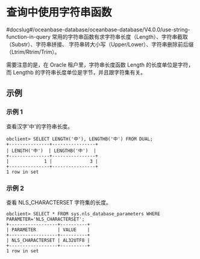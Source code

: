 # 查询中使用字符串函数
#docslug#/oceanbase-database/oceanbase-database/V4.0.0/use-string-function-in-query
常用的字符串函数有求字符串长度（Length）、字符串截取（Substr）、字符串拼接、 字符串转大小写（Upper/Lower）、字符串删除前后缀（Ltrim/Rtrim/Trim）。

需要注意的是，在 Oracle 租户里，字符串长度函数 Length 的长度单位是字符，而 Lengthb 的字符串长度单位是字节，并且跟字符集有关。

## 示例

### 示例 1

查看汉字'中'的字符串长度。

```unknow
obclient> SELECT LENGTH('中'), LENGTHB('中') FROM DUAL;
+---------------+----------------+
| LENGTH('中')  | LENGTHB('中')  |
+---------------+----------------+
|             1 |              3 |
+---------------+----------------+
1 row in set
```

### 示例 2

查看 NLS_CHARACTERSET 字符集的长度。

```unknow
obclient> SELECT * FROM sys.nls_database_parameters WHERE PARAMETER='NLS_CHARACTERSET';
+------------------+----------+
| PARAMETER        | VALUE    |
+------------------+----------+
| NLS_CHARACTERSET | AL32UTF8 |
+------------------+----------+
1 row in set
```
